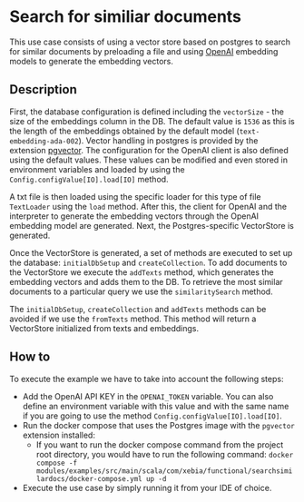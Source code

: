 # Search for similiar documents

This use case consists of using a vector store based on postgres to search for similar documents by preloading a file and using [OpenAI](https://openai.com/) embedding models to generate the embedding vectors.

## Description

First, the database configuration is defined including the `vectorSize` - the size of the embeddings column in the DB. The default value is `1536` as this is the length of the embeddings obtained by the default model (`text-embedding-ada-002`). Vector handling in postgres is provided by the extension [pgvector](https://github.com/pgvector/pgvector). The configuration for the OpenAI client is also defined using the default values. These values can be modified and even stored in environment variables and loaded by using the `Config.configValue[IO].load[IO]` method.

A txt file is then loaded using the specific loader for this type of file `TextLoader` using the `load` method. After this, the client for OpenAI and the interpreter to generate the embedding vectors through the OpenAI embedding model are generated. Next, the Postgres-specific VectorStore is generated.

Once the VectorStore is generated, a set of methods are executed to set up the database: `initialDbSetup` and `createCollection`. To add documents to the VectorStore we execute the `addTexts` method, which generates the embedding vectors and adds them to the DB. To retrieve the most similar documents to a particular query we use the `similaritySearch` method.

The `initialDbSetup`, `createCollection` and `addTexts` methods can be avoided if we use the `fromTexts` method. This method will return a VectorStore initialized from texts and embeddings.

## How to

To execute the example we have to take into account the following steps:

- Add the OpenAI API KEY in the `OPENAI_TOKEN` variable. You can also define an environment variable with this value and with the same name if you are going to use the method `Config.configValue[IO].load[IO]`.
- Run the docker compose that uses the Postgres image with the `pgvector` extension installed:
  + If you want to run the docker compose command from the project root directory, you would have to run the following command: `docker compose -f modules/examples/src/main/scala/com/xebia/functional/searchsimilardocs/docker-compose.yml up -d`
- Execute the use case by simply running it from your IDE of choice.